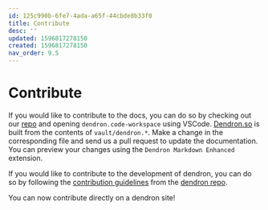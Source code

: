 ```yaml
---
id: 125c990b-6fe7-4ada-a65f-44cbde8b33f0
title: Contribute
desc: ''
updated: 1596817278150
created: 1596817278150
nav_order: 9.5
---
```


# Contribute

If you would like to contribute to the docs, you can do so by checking out our [repo](https://github.com/dendronhq/dendron-template) and opening `dendron.code-workspace` using VSCode.  [Dendron.so](https://www.dendron.so) is built from the contents of `vault/dendron.*`. Make a change in the corresponding file and send us a pull request to update the documentation. You can preview your changes using the `Dendron Markdown Enhanced` extension.

If you would like to contribute to the development of dendron, you can do so by following the [contribution guidelines](https://github.com/dendronhq/dendron/blob/master/docs/CONTRIBUTING.md) from the [dendron repo](https://github.com/dendronhq/dendron).

You can now contribute directly on a dendron site!
